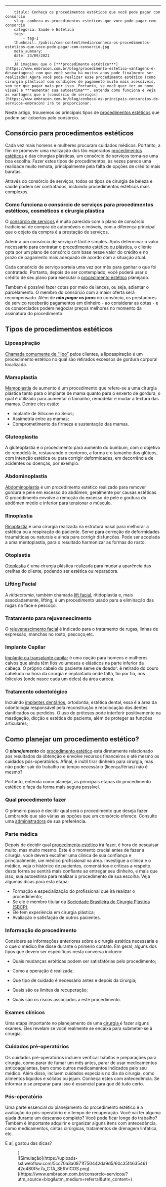 ---
        titulo: Conheça os procedimentos estéticos que você pode pagar com consórcio
        slug: conheca-os-procedimentos-esteticos-que-voce-pode-pagar-com-consorcio
        categoria: Saúde e Estética
        tags:
            - tag-1
        thumbnail: /public/cms-content/media/conheca-os-procedimentos-esteticos-que-voce-pode-pagar-com-consorcio.jpg
        meta_summary: 
        date: 23/09/2021
        ---
        Já imaginou que o [***procedimento estético***](https://www.embracon.com.br/blog/procedimento-estetico-vantagens-e-desvantagens) com que você sonha há muitos anos pode finalmente ser realizado? Agora você pode realizar esse procedimento estético (como cirurgia plástica) com condições de pagamento muito mais acessíveis, sem ter que pagar mais por isso. Portanto, se você quer ter um novo visual e ***aumentar sua autoestima***, entenda como funciona e veja as vantagens que o [consórcio de serviços](https://www.embracon.com.br/blog/conheca-os-principais-consorcios-de-servicos-embracon) irá te proporcionar.

Neste artigo, trouxemos os principais tipos de [procedimentos estéticos](https://www.embracon.com.br/blog/procedimentos-e-cirurgias-esteticas-mais-famosas-do-momento) que podem ser cobertos pelo consórcio.

Consórcio para procedimentos estéticos 
---------------------------------------

Cada vez mais homens e mulheres procuram cuidados médicos. Portanto, a fim de promover uma realização dos tão esperados [procedimentos estéticos](https://www.embracon.com.br/blog/tudo-sobre-consorcio-para-cirurgia-plastica) e das cirurgias plásticas, um consórcio de serviços torna-se uma boa escolha. Fazer estes tipos de procedimentos, às vezes parece uma realidade muito remota, principalmente pela falta de opções de crédito mais baratas.

Através do consórcio de serviços, todos os tipos de cirurgia de beleza e saúde podem ser contratados, incluindo procedimentos estéticos mais complexos.

### Como funciona o consórcio de serviços para procedimentos estéticos, cosméticos e cirurgia plástica 

O [consórcio de serviços](https://www.embracon.com.br/blog/o-que-e-e-como-funciona-o-consorcio-para-cirurgia) é muito parecido com o plano de consórcio tradicional de compra de automóveis e imóveis, com a diferença principal que o objeto da compra é a prestação de serviços.

Aderir a um consórcio de serviço é fácil e simples. Após determinar o valor necessário para contratar o [procedimento estético ou plástica](https://www.embracon.com.br/blog/procedimentos-esteticos-para-emagrecer-quais-sao-os-melhores), o cliente opta por um plano de consórcio com base nesse valor do crédito e no prazo de pagamento mais adequado de acordo com a situação atual.

Cada consórcio de serviço sorteia uma vez por mês para ganhar o que foi contratado. Portanto, depois de ser contemplado, você poderá usar o crédito de seu plano para executar o [procedimento estético](https://www.embracon.com.br/blog/como-escolher-um-consorcio-de-cirurgia-plastica-em-6-passos) planejado.

Também é possível fazer cotas por meio de lances, ou seja, adiantar o parcelamento. O membro do consórcio com a maior oferta será recompensado. Além de ***não pagar os juros*** do consórcio, os prestadores de serviço receberão pagamentos em dinheiro - ao considerar as cotas - e os consorciados podem negociar preços melhores no momento da assinatura do procedimento.

Tipos de procedimentos estéticos 
---------------------------------

### Lipoaspiração 

[Chamada comumente de “lipo”](https://www.embracon.com.br/blog/4-perguntas-e-respostas-sobre-a-lipoaspiracao) pelos clientes, a lipoaspiração é um procedimento estético no qual são retirados excessos de gordura corporal localizada.

### Mamoplastia 

[Mamoplastia](https://www.embracon.com.br/blog/afinal-a-mamoplastia-e-estetica-ou-saude) de aumento é um procedimento que refere-se a uma cirurgia plástica tanto para o implante de mama quanto para o enxerto de gordura, o qual é utilizado para aumentar o tamanho, remodelar e mudar a textura das mamas. Dentre eles estão:

- Implante de Silicone no Seios;
- Assimetria entre as mamas;
- Comprometimento da firmeza e sustentação das mamas.

### Gluteoplastia 

A gluteoplastia é o procedimento para aumento do bumbum, com o objetivo de remodelá-lo, restaurando o contorno, a forma e o tamanho dos glúteos, com intenção estética ou para corrigir deformidades, em decorrência de acidentes ou doenças, por exemplo.

### Abdominoplastia 

[Abdominoplastia](https://www.embracon.com.br/blog/o-que-saber-antes-de-fazer-uma-abdominoplastia) é um procedimento estético realizado para remover gordura e pele em excesso do abdômen, geralmente por causas estéticas. O procedimento envolve a remoção do excesso de pele e gordura do abdômen médio e inferior para tensionar o músculo.

### Rinoplastia 

[Rinoplastia](https://www.embracon.com.br/blog/6-coisas-sobre-a-rinoplastia) é uma cirurgia realizada na estrutura nasal para melhorar a estética ou a respiração do paciente. Serve para correção de deformidades traumáticas ou naturais e ainda para corrigir disfunções. Pode ser acoplada a uma mentoplastia, para o resultado harmonizar as formas do rosto.

### Otoplastia 

[Otoplastia](https://www.embracon.com.br/blog/cirurgia-na-orelha-tire-todas-as-suas-duvidas) é uma cirurgia plástica realizada para mudar a aparência das orelhas do cliente, podendo ser estética ou reparadora.

### Lifting Facial 

A *ritidectomia*, também chamada [lift facial](https://www.embracon.com.br/blog/lifting-facial-entenda-como-eliminar-a-flacidez-e-as-rugas-do-rosto), ritidoplastia e, mais associadamente, lifting, é um procedimento usado para a eliminação das rugas na face e pescoço.

### Tratamento para rejuvenescimento 

O [rejuvenescimento facial](https://www.embracon.com.br/blog/botox-como-funciona-e-quais-sao-os-resultados) é indicado para o tratamento de rugas, linhas de expressão, manchas no rosto, pescoço,etc.

### Implante Capilar 

[Implante ou transplante capilar](https://www.embracon.com.br/blog/quais-sao-os-tratamentos-para-calvicie-disponiveis-no-mercado) é uma opção para homens e mulheres calvos que ainda têm fios volumosos e elásticos na parte inferior da cabeça. O próprio cabelo do paciente serve de doador: é retirado do couro cabeludo na hora da cirurgia e implantado onde falta, fio por fio, nos folículos (onde nasce cada um deles) da área careca.

### Tratamento odontológico 

Incluindo [implantes dentários](https://www.embracon.com.br/blog/entenda-como-funciona-um-implante-dentario), ortodontia, estética dental, essa é a área da odontologia responsável pela reconstrução e recolocação dos dentes danificados ou perdidos. O uso de próteses pode interferir positivamente na mastigação, dicção e estética do paciente, além de proteger as funções articulares;

Como planejar um procedimento estético? 
----------------------------------------

O ***planejamento*** do [procedimento estético](https://www.embracon.com.br/blog/saiba-quais-sao-as-cirurgias-plasticas-mais-realizadas-no-brasil) está diretamente relacionado aos resultados da obtenção e envolve recursos financeiros e até mesmo os cuidados pós-operatórios. Afinal, é inútil tirar dinheiro para cirurgia, mas não poder sair do trabalho no tempo necessário (licença/férias) não é mesmo?

Portanto, entenda como planejar, as principais etapas do procedimento estético e faça da forma mais segura possível.

### Qual procedimento fazer 

O primeiro passo é decidir qual será o procedimento que deseja fazer. Lembrando que são várias as opções que um consórcio oferece. Consulte uma [administradora](https://www.embracon.com.br/blog/como-escolher-uma-administradora-de-consorcio) de sua preferência.

### Parte médica 

Depois de decidir qual [procedimento estético](https://www.embracon.com.br/blog/quando-a-cirurgia-plastica-e-a-melhor-opcao) irá fazer, é hora de pesquisar muito, mas muito mesmo. Este é o momento crucial antes de fazer a cirurgia, você deverá escolher uma clínica de sua confiança e principalmente, um médico profissional na área. Investigue a clínica e o médico, veja o histórico de pacientes, comentários e críticas a respeito, desta forma se sentirá mais confiante ao entregar seu dinheiro, e mais que isso, sua autoestima para realizar o procedimento de sua escolha. Veja algumas dicas para esta etapa:

- Formação e especialização do profissional que irá realizar o procedimento;
- Se ele é membro titular da [Sociedade Brasileira de Cirurgia Plástica (SBCP)](http://www2.cirurgiaplastica.org.br/);
- Ele tem experiência em cirurgia plástica;
- Avaliação e satisfação de outros pacientes.

### Informação do procedimento 

Considere as informações anteriores sobre a cirurgia estética necessária e o que o médico lhe disse durante o primeiro contato. Em geral, alguns dos tipos que devem ser específicos nesta conversa incluem:

- Quais mudanças estéticas podem ser satisfatórias pelo procedimento;
- Como a operação é realizada;
- Que tipo de cuidado é necessário antes e depois da cirurgia;
- Quais são os limites da recuperação;

- Quais são os riscos associados a este procedimento.

### Exames clínicos 

Uma etapa importante no planejamento de uma [cirurgia ](https://www.embracon.com.br/blog/saiba-quais-sao-as-cirurgias-plasticas-mais-realizadas-no-brasil)é fazer alguns exames. Eles revelam se você realmente se encaixa para submeter-se à cirurgia.

### Cuidados pré-operatórios 

Os cuidados pré-operatórios incluem verificar hábitos e preparações para cirurgia, como parar de fumar um mês antes, parar de usar medicamentos anticoagulantes, bem como outros medicamentos indicados pelo seu médico. Além disso, incluem cuidados especiais no dia da cirurgia, como alimentos líquidos e sólidos ou jejum. Conheça estes com antecedência. Se informar e se preparar para isso é essencial para que dê tudo certo.

### Pós-operatório 

Uma parte essencial do planejamento do procedimento estético é a avaliação do pós-operatório e o tempo de recuperação. Você vai ter alguma ajuda durante um descanso completo? Você pode ficar longe do trabalho? Também é importante adquirir e organizar alguns itens com antecedência, como medicamentos, cintas cirúrgicas, tratamentos de drenagem linfática, etc.

E aí, gostou das dicas?

<figure class="w-richtext-figure-type-image w-richtext-align-center">[<div>![Simulação](https://uploads-ssl.webflow.com/5cc70a3a0871f750442da9d5/60c35f463546142e480f5c7a_CTA_SERVICOS.png)</div>](https://www.embracon.com.br/consorcio-servicos/?utm_source=blog&utm_medium=referral&utm_content=)</figure>
        